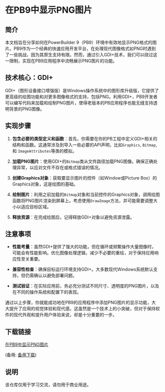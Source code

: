 # 在PB9中显示PNG图片

## 简介

本文档旨在分享如何在PowerBuilder 9（PB9）环境中有效地显示PNG格式的图片。PB9作为一个经典的快速应用开发平台，在处理现代图像格式如PNG时遇到了一些挑战，因为其原生支持有限。然而，通过引入GDI+技术，我们可以绕过这一限制，实现在PB9应用程序中流畅展示PNG图片的功能。

## 技术核心：GDI+

GDI+（图形设备接口增强版）是Windows操作系统中的图形库升级版，它提供了更高级的绘图功能和对更多图像格式的支持，包括PNG。利用GDI+，PB9开发者可以编写代码来加载和绘制PNG图片，使得老版本的PB应用程序也能无缝支持透明背景的PNG图像。

## 实现步骤

1. **包含必要的类型定义和函数**：首先，你需要在你的PB工程中定义GDI+相关的结构和函数。这通常涉及到导入一些必要的API声明，比如`Graphics`, `Bitmap`, 和 `ImageAttributes`等类的模拟。

2. **加载PNG图片**：使用GDI+的`Bitmap`类从文件路径加载PNG图像。确保正确处理异常，以应对文件不存在或格式错误的情况。

3. **创建Graphics对象**：获取要显示图片的控件（如Window或Picture Box）的Graphics对象，这是绘图的基础。

4. **绘制图片**：利用之前加载的`Bitmap`对象和当前控件的Graphics对象，调用绘图函数将PNG图片渲染到屏幕上。考虑使用`DrawImage`方法，并可能需要调整大小以适应目标区域。

5. **释放资源**：在完成绘图后，记得释放GDI+对象以避免资源泄露。

## 注意事项

- **性能考量**：虽然GDI+提供了强大的功能，但在循环或频繁操作大量图像时，可能会有性能影响。优化图像处理逻辑，减少不必要的重绘，对于保持应用响应性至关重要。
  
- **兼容性检查**：确保目标运行环境支持GDI+。大多数现代Windows系统默认支持，但仍需确认以避免部署问题。

- **测试验证**：在实际应用前，务必充分测试不同尺寸、透明度的PNG图片，以及在不同的操作系统和配置下的表现。

通过以上步骤，你就能成功地在PB9的应用程序中添加PNG图片的显示功能，大大提升了应用的视觉体验和现代感。这虽然是一个技术上的小突破，但对于保持软件的现代外观和提升用户体验来说，却是十分重要的一步。

## 下载链接
[在PB9中显示PNG图片](https://pan.quark.cn/s/a5df66c611c2) 

(备用: [备用下载](https://pan.baidu.com/s/14QKWudaKYedBgJT10vQzog?pwd=1234))

## 说明

该仓库仅用于学习交流，请勿用于商业用途。
